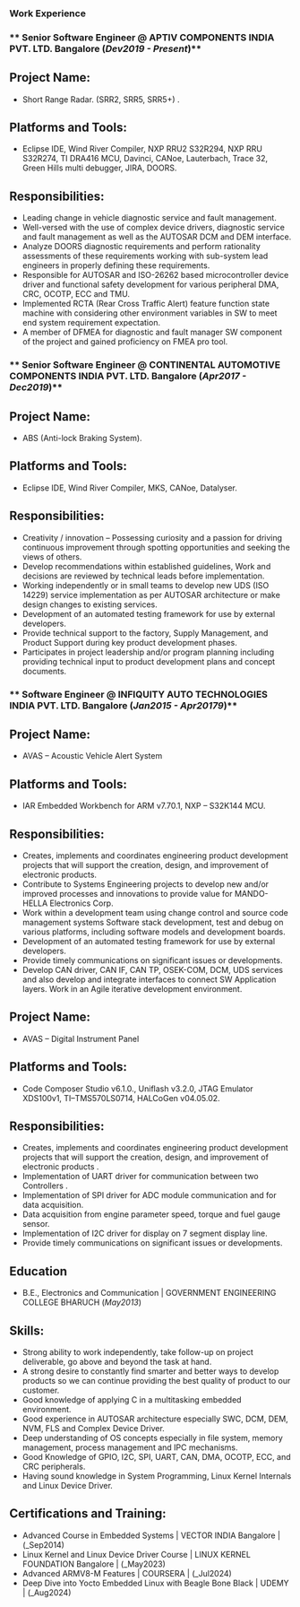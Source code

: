 ### Work Experience
### ** Senior Software Engineer @ APTIV COMPONENTS INDIA PVT. LTD. Bangalore (_Dev2019 - Present_)**
## Project Name:
- Short Range Radar. (SRR2, SRR5, SRR5+) .
## Platforms and Tools:
- Eclipse IDE, Wind River Compiler, NXP RRU2 S32R294, NXP RRU S32R274, TI DRA416 MCU, Davinci, CANoe, Lauterbach, Trace 32, Green Hills multi debugger, JIRA, DOORS. 
## Responsibilities:
- Leading change in vehicle diagnostic service and fault management. 
- Well-versed with the use of complex device drivers, diagnostic service and fault management as well as the AUTOSAR DCM and DEM interface.
- Analyze DOORS diagnostic requirements and perform rationality assessments of these requirements working with sub-system lead engineers in properly defining these requirements. 
- Responsible for AUTOSAR and ISO-26262 based microcontroller device driver and functional safety development for various peripheral DMA, CRC, OCOTP, ECC and TMU.
- Implemented RCTA (Rear Cross Traffic Alert) feature function state machine with considering other environment variables in SW to meet end system requirement expectation.
- A member of DFMEA for diagnostic and fault manager SW component of the project and gained proficiency on FMEA pro tool.

### ** Senior Software Engineer @ CONTINENTAL AUTOMOTIVE COMPONENTS INDIA PVT. LTD. Bangalore (_Apr2017 - Dec2019_)**
## Project Name: 
- ABS (Anti-lock Braking System).
## Platforms and Tools:
- Eclipse IDE, Wind River Compiler, MKS, CANoe, Datalyser.   
## Responsibilities: 
- Creativity / innovation – Possessing curiosity and a passion for driving continuous improvement through spotting opportunities and seeking the views of others.
- Develop recommendations within established guidelines, Work and decisions are reviewed by technical leads before implementation.
- Working independently or in small teams to develop new UDS (ISO 14229) service implementation as per AUTOSAR architecture or make design changes to existing services.  
- Development of an automated testing framework for use by external developers.
- Provide technical support to the factory, Supply Management, and Product Support during key product development phases.
- Participates in project leadership and/or program planning including providing technical input to product development plans and concept documents.

### ** Software Engineer @ INFIQUITY AUTO TECHNOLOGIES INDIA PVT. LTD. Bangalore (_Jan2015 - Apr20179_)**
## Project Name:
- AVAS – Acoustic Vehicle Alert System
## Platforms and Tools:
- IAR Embedded Workbench for ARM v7.70.1, NXP – S32K144 MCU.  
## Responsibilities: 
- Creates, implements and coordinates engineering product development projects that will support the creation, design, and improvement of electronic products. 
- Contribute to Systems Engineering projects to develop new and/or improved processes and innovations to provide value for MANDO-HELLA Electronics Corp.
- Work within a development team using change control and source code management systems Software stack development, test and debug on various platforms, including software models and development boards.  
- Development of an automated testing framework for use by external developers.
- Provide timely communications on significant issues or developments.
- Develop CAN driver, CAN IF, CAN TP, OSEK-COM, DCM, UDS services and also develop and integrate interfaces to connect SW Application layers. Work in an Agile iterative development environment.

## Project Name:
- AVAS – Digital Instrument Panel
## Platforms and Tools:
- Code Composer Studio v6.1.0., Uniflash v3.2.0, JTAG Emulator XDS100v1, TI–TMS570LS0714, HALCoGen v04.05.02.   
## Responsibilities: 
- Creates, implements and coordinates engineering product development projects that will support the creation, design, and improvement of electronic products .  
- Implementation of UART driver for communication between two Controllers .
- Implementation of SPI driver for ADC module communication and for data acquisition.  
- Data acquisition from engine parameter speed, torque and fuel gauge sensor.
- Implementation of I2C driver for display on 7 segment display line.
- Provide timely communications on significant issues or developments.
     
## Education
- B.E., Electronics and Communication | GOVERNMENT ENGINEERING COLLEGE BHARUCH (_May2013_)

## Skills:
- Strong ability to work independently, take follow-up on project deliverable, go above and beyond the task at hand.
- A strong desire to constantly find smarter and better ways to develop products so we can continue providing the best quality of product to our customer.
- Good knowledge of applying C in a multitasking embedded environment.
- Good experience in AUTOSAR architecture especially SWC, DCM, DEM, NVM, FLS and Complex Device Driver.
- Deep understanding of OS concepts especially in file system, memory management, process management and IPC mechanisms.
- Good Knowledge of GPIO, I2C, SPI, UART, CAN, DMA, OCOTP, ECC, and CRC peripherals.
- Having sound knowledge in System Programming, Linux Kernel Internals and Linux Device Driver.

## Certifications and Training:
- Advanced Course in Embedded Systems | VECTOR INDIA Bangalore | (_Sep2014)
- Linux Kernel and Linux Device Driver Course | LINUX KERNEL FOUNDATION Bangalore | (_May2023)
- Advanced ARMV8-M Features | COURSERA | (_Jul2024)
- Deep Dive into Yocto Embedded Linux with Beagle Bone Black | UDEMY | (_Aug2024)

